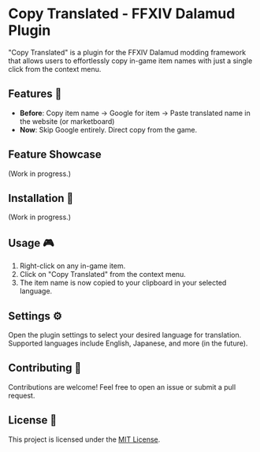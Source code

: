 # Copy Translated - FFXIV Dalamud Plugin

"Copy Translated" is a plugin for the FFXIV Dalamud modding framework that allows users to effortlessly copy in-game item names with just a single click from the context menu.

## Features 🌟
  - **Before**: Copy item name -> Google for item -> Paste translated name in the website (or marketboard)
  - **Now**: Skip Google entirely. Direct copy from the game.

## Feature Showcase

(Work in progress.)

## Installation 🔧

(Work in progress.)
## Usage 🎮
1. Right-click on any in-game item.
2. Click on "Copy Translated" from the context menu.
3. The item name is now copied to your clipboard in your selected language.
## Settings ⚙️
Open the plugin settings to select your desired language for translation. Supported languages include English, Japanese, and more (in the future).
## Contributing 🤝
Contributions are welcome! Feel free to open an issue or submit a pull request.
## License 📜
This project is licensed under the [MIT License](LICENSE).
